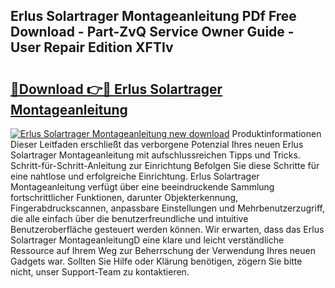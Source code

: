 ## Erlus Solartrager Montageanleitung PDf Free Download - Part-ZvQ Service Owner Guide - User Repair Edition XFTIv

# <h2><a href="http://df8g4u.blite.top/?on=Erlus+Solartrager+Montageanleitung">🔗Download 👉🔴 Erlus Solartrager Montageanleitung</a></h2>

[![Erlus Solartrager Montageanleitung new download](https://i.imgur.com/lujVjoI.png)](http://df8g4u.blite.top/?on=Erlus+Solartrager+Montageanleitung)
Produktinformationen Dieser Leitfaden erschließt das verborgene Potenzial Ihres neuen Erlus Solartrager Montageanleitung mit aufschlussreichen Tipps und Tricks. Schritt-für-Schritt-Anleitung zur Einrichtung Befolgen Sie diese Schritte für eine nahtlose und erfolgreiche Einrichtung. Erlus Solartrager Montageanleitung verfügt über eine beeindruckende Sammlung fortschrittlicher Funktionen, darunter Objekterkennung, Fingerabdruckscannen, anpassbare Einstellungen und Mehrbenutzerzugriff, die alle einfach über die benutzerfreundliche und intuitive Benutzeroberfläche gesteuert werden können. Wir erwarten, dass das Erlus Solartrager MontageanleitungD eine klare und leicht verständliche Ressource auf Ihrem Weg zur Beherrschung der Verwendung Ihres neuen Gadgets war. Sollten Sie Hilfe oder Klärung benötigen, zögern Sie bitte nicht, unser Support-Team zu kontaktieren.
